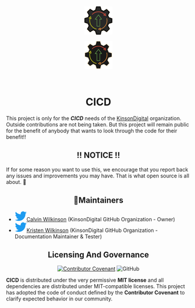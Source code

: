 <div align="center">

   ![Logo](./CICD/Documentation/Images/../../../Documentation/Images/cicd-logo-light-mode.png#gh-light-mode-only)

   ![Logo](./CICD/Documentation/Images/../../../Documentation/Images/cicd-logo-dark-mode.png#gh-dark-mode-only)

   <br/>
</div>

<h1 style="border:0;font-weight:bold" align="center">CICD</h1>

<div align="center">

<!-- TODO: Add badges here -->

</div>

This project is only for the **_CICD_** needs of the [KinsonDigital](https://github.com/KinsonDigital) organization.  Outside contributions are not being taken.  But this project will remain public for the benefit of anybody that wants to look through the code for their benefit!!

<h2 style="font-weight:bold;border:0" align="center" >!! NOTICE !!</h2>

If for some reason you want to use this, we encourage that you report back any issues and improvements you may have.  That is what open source is all about. 🥳

<h2 style="font-weight:bold;border:0" align="center">🔧Maintainers</h2>

- [![twitter-logo](https://raw.githubusercontent.com/KinsonDigital/.github/master/Images/twitter-logo-16x16.svg)Calvin Wilkinson](https://twitter.com/KDCoder) (KinsonDigital GitHub Organization - Owner)
- [![twitter-logo](https://raw.githubusercontent.com/KinsonDigital/.github/master/Images/twitter-logo-16x16.svg)Kristen Wilkinson](https://twitter.com/kswilky) (KinsonDigital GitHub Organization - Documentation Maintainer & Tester)


<h2 style="font-weight:bold;border:0" align="center">Licensing And Governance</h2>

<div align="center">

[![Contributor Covenant](https://img.shields.io/badge/Contributor%20Covenant-2.0-4baaaa.svg?style=flat)](code_of_conduct.md)
![GitHub](https://img.shields.io/github/license/kinsondigital/CICD)
</div>

**CICD** is distributed under the very permissive **MIT license** and all dependencies are distributed under MIT-compatible licenses.
This project has adopted the code of conduct defined by the **Contributor Covenant** to clarify expected behavior in our community.
